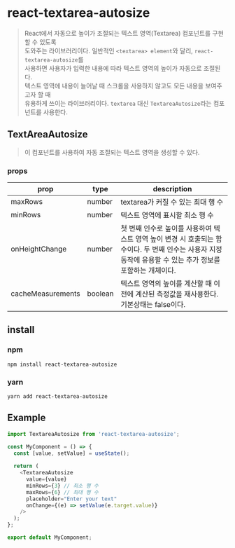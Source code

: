 # react-textarea-autosize
> React에서 자동으로 높이가 조절되는 텍스트 영역(Textarea) 컴포넌트를 구현할 수 있도록  
> 도와주는 라이브러리이다. 일반적인 `<textarea> element`와 달리, `react-textarea-autosize`를  
> 사용하면 사용자가 입력한 내용에 따라 텍스트 영역의 높이가 자동으로 조절된다.  
> 텍스트 영역에 내용이 늘어날 때 스크롤을 사용하지 않고도 모든 내용을 보여주고자 할 때  
> 유용하게 쓰이는 라이브러리이다. `textarea` 대신 `TextareaAutosize`라는 컴포넌트를 사용한다.

## TextAreaAutosize
> 이 컴포넌트를 사용하여 자동 조절되는 텍스트 영역을 생성할 수 있다.
### props
|prop|type|description|
|---|---|------|
|maxRows|number|textarea가 커질 수 있는 최대 행 수|
|minRows|number|텍스트 영역에 표시할 최소 행 수|
|onHeightChange|number|첫 번째 인수로 높이를 사용하여 텍스트 영역 높이 변경 시 호출되는 함수이다. 두 번째 인수는 사용자 지정 동작에 유용할 수 있는 추가 정보를 포함하는 개체이다.|
|cacheMeasurements|boolean|텍스트 영역의 높이를 계산할 때 이전에 계산된 측정값을 재사용한다. 기본상태는  false이다.|

## install
### npm
`npm install react-textarea-autosize`

### yarn
`yarn add react-textarea-autosize`

## Example
```js
import TextareaAutosize from 'react-textarea-autosize';

const MyComponent = () => {
  const [value, setValue] = useState();
  
  return (
    <TextareaAutosize
      value={value}
      minRows={3} // 최소 행 수
      maxRows={6} // 최대 행 수
      placeholder="Enter your text"
      onChange={(e) => setValue(e.target.value)}
    />
  );
};

export default MyComponent;
```
